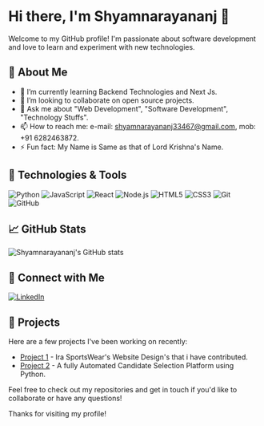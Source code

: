 # Hi there, I'm Shyamnarayananj 👋

Welcome to my GitHub profile! I'm passionate about software development and love to learn and experiment with new technologies.

## 🚀 About Me

- 🌱 I’m currently learning Backend Technologies and Next Js.
- 👯 I’m looking to collaborate on open source projects.
- 💬 Ask me about "Web Development", "Software Development", "Technology Stuffs".
- 📫 How to reach me: e-mail: shyamnarayananj33467@gmail.com, mob: +91 6282463872.
- ⚡ Fun fact: My Name is Same as that of Lord Krishna's Name.

## 🔧 Technologies & Tools

![Python](https://img.shields.io/badge/-Python-3776AB?style=flat&logo=python&logoColor=white)
![JavaScript](https://img.shields.io/badge/-JavaScript-F7DF1E?style=flat&logo=javascript&logoColor=black)
![React](https://img.shields.io/badge/-React-61DAFB?style=flat&logo=react&logoColor=black)
![Node.js](https://img.shields.io/badge/-Node.js-339933?style=flat&logo=node.js&logoColor=white)
![HTML5](https://img.shields.io/badge/-HTML5-E34F26?style=flat&logo=html5&logoColor=white)
![CSS3](https://img.shields.io/badge/-CSS3-1572B6?style=flat&logo=css3&logoColor=white)
![Git](https://img.shields.io/badge/-Git-F05032?style=flat&logo=git&logoColor=white)
![GitHub](https://img.shields.io/badge/-GitHub-181717?style=flat&logo=github&logoColor=white)

## 📈 GitHub Stats

![Shyamnarayananj's GitHub stats](https://github-readme-stats.vercel.app/api?username=Shyamnarayananj&show_icons=true&theme=radical)

## 🔗 Connect with Me

[![LinkedIn](https://img.shields.io/badge/-LinkedIn-0077B5?style=flat&logo=linkedin&logoColor=white)](https://www.linkedin.com/in/shyam-narayanan-j-97886b1b1/)

## 📂 Projects

Here are a few projects I've been working on recently:

- [Project 1](https://github.com/Shyamnarayananj/IRA-WORK) - Ira SportsWear's Website Design's that i have contributed.
- [Project 2](https://github.com/Shyamnarayananj/Virtual_HR) - A fully Automated Candidate Selection Platform using Python.

Feel free to check out my repositories and get in touch if you'd like to collaborate or have any questions!

Thanks for visiting my profile!
